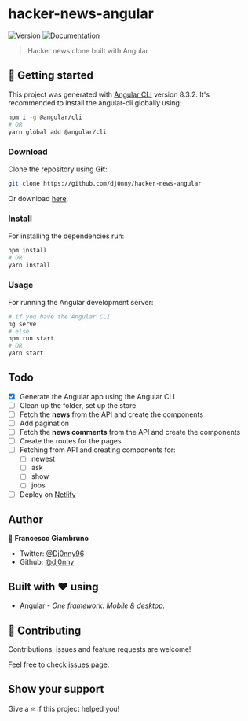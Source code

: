 # hacker-news-angular
![Version](https://img.shields.io/badge/version-1.0.0-blue.svg?cacheSeconds=2592000)
[![Documentation](https://img.shields.io/badge/documentation-yes-brightgreen.svg)](https://github.com/dj0nny/hacker-news-angular#readme)

> Hacker news clone built with Angular

## 🚀 Getting started

This project was generated with [Angular CLI](https://github.com/angular/angular-cli) version 8.3.2. It's recommended to install the angular-cli globally using:

```bash
npm i -g @angular/cli
# OR
yarn global add @angular/cli
```

### Download

Clone the repository using **Git**:
```bash
git clone https://github.com/dj0nny/hacker-news-angular
```
Or download [here](https://github.com/dj0nny/hacker-news-angular/archive/develop.zip).

### Install

For installing the dependencies run:


```sh
npm install
# OR
yarn install
```

### Usage

For running the Angular development server:

```sh
# if you have the Angular CLI
ng serve
# else 
npm run start
# OR
yarn start
```

## Todo

- [x] Generate the Angular app using the Angular CLI
- [ ] Clean up the folder, set up the store
- [ ] Fetch the **news** from the API and create the components
- [ ] Add pagination
- [ ] Fetch the **news comments** from the API and create the components
- [ ] Create the routes for the pages
- [ ] Fetching from API and creating components for:
  - [ ] newest
  - [ ] ask
  - [ ] show
  - [ ] jobs
- [ ] Deploy on [Netlify](https://netlify.com)

## Author

👤 **Francesco Giambruno**

* Twitter: [@Dj0nny96](https://twitter.com/Dj0nny96)
* Github: [@dj0nny](https://github.com/dj0nny)

## Built with :heart: using
* [Angular](https://angular.io/) - _One framework.
Mobile & desktop._

## 🤝 Contributing

Contributions, issues and feature requests are welcome!

Feel free to check [issues page](https://github.com/dj0nny/hacker-news-angular/issues).

## Show your support

Give a ⭐️ if this project helped you!